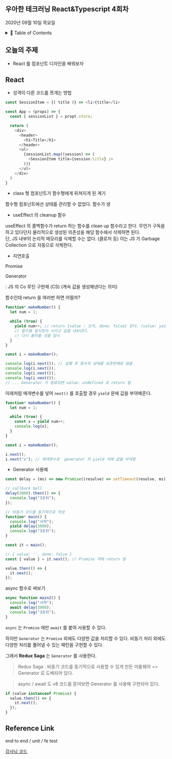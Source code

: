 ## 우아한 테크러닝 React&Typescript 4회차

2020년 09월 10일 목요일

<details><summary>📖 Table of Contents</summary>

- [JavaScript 함수](#javascript-함수)

  - [JavaScript 함수의 정의](#javascript-함수의-정의)

- [Reference Link](#Reference-Link)

</details>

## 오늘의 주제

- React 를 컴포넌트 디자인을 배워보자

## React

- 성격이 다른 코드를 쪼개는 방법

```javascript
const SessionItem = {( title )} => <li>{title</li>

const App = (props) => {
  const { sessionList } = propt.store;

  return (
    <div>
      <header>
        <h1>Title</h1>
      </header>
      <ul>
        {sessionList.map((session) => (
          <SessionItem title={session.title} />
        ))}
      </ul>
    </div>
  )
}
```

- class 형 컴포넌트가 함수형에게 뒤쳐지게 된 계기

함수형 컴포넌트에선 상태를 관리할 수 없었다. 함수가 생

- useEffect 의 cleanup 함수

useEffect 의 콜백함수가 return 하는 함수를 clean up 함수라고 한다. 무언가 구독을 하고 있다던지 물리적으로 생성된 의존성을 해당 함수에서 삭제하면 된다.  
단, JS 내부의 논리적 메모리를 삭제할 수는 없다. (클로저 등) 이는 JS 가 Garbage Collection 으로 자동으로 삭제한다.

- 지연호출

Promise

Generator

: JS 의 Co 루틴 구현체 (CS)
(계속 값을 생성해낸다는 의미)

함수인데 return 을 여러번 하면 어떨까?

```javascript
function* makeNumber() {
  let num = 1;

  while (true) {
    yield num++; // return {value : 숫자, done: false} 된다. (value: yeild 한 값 / done:  해당 함수가 종료되었는지 여부 flag)
    // 함수를 일시정지 시키고 값을 내보낸다.
    // 다시 돌아올 것을 암시
  }
}

const i = makeNumber();

console.log(i.next()); // 실행 후 함수의 상태를 보존한채로 멈춤
console.log(i.next());
console.log(i.next());
console.log(i.next());
// ... Generator 가 종료되면 value: undefined 로 return 됨
```

아래처럼 매개변수를 넣어 `next()` 를 호출할 경우 `yield` 문에 값을 부여해준다.

```javascript
function* makeNumber() {
  let num = 1;

  while (true) {
    const x = yield num++;
    console.log(x);
  }
}

const i = makeNumber();

i.next();
i.next("x"); // 매개변수로  generator 의 yield 식에 값을 부여함
```

- Generator 사용예

```javascript
const delay = (ms) => new Promise((resolve) => setTimeout(resolve, ms)); // 딜레이 시키는 promise

// callback hell
delay(3000).then(() => {
  console.log("3초뒤");
});

// 비동기 코드를 동기적으로 작성
function* main() {
  console.log("시작");
  yield delay(3000);
  console.log("3초뒤");
}

const it = main();

// { value: '', done: false }
const { value } = it.next(); // Promise 객체 return 됨

value.then(() => {
  it.next();
});
```

async 함수로 써보기

```javascript
async function main2() {
  console.log("시작");
  await delay(3000);
  console.log("3초뒤");
}
```

`async` 는 `Promise` 에만 `await` 를 붙여 사용할 수 있다.

하지만 `Generator` 는 `Promise` 외에도 다양한 값을 처리할 수 있다. 비동기 처리 외에도 다양한 처리를 풀어낼 수 있는 패턴을 구현할 수 있다.

그래서 **Redux Saga** 는 `Generator` 를 사용한다.

> Redux Saga : 비동기 코드를 동기적으로 사용할 수 있게 만든 미들웨어 => Generator 로 도배되어 있다.

> async / await 도 v8 코드를 뜯어보면 Generator 를 사용해 구현되어 있다.

```javascript
if (value instanceof Promise) {
  value.then(() => {
    it.next();
  });
}
```

## Reference Link

end to end / unit / fe test

[강사님 코드](https://gist.github.com/ibare/c7020756170aa7ed3d1cc84f86972409)
